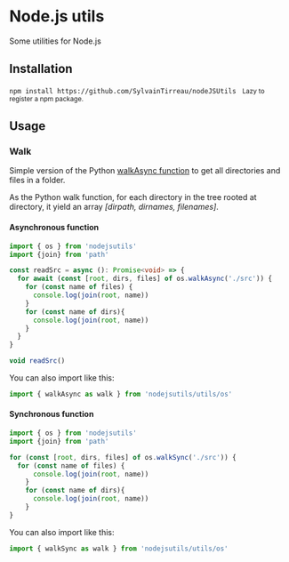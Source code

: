 # Node.js utils

Some utilities for Node.js

## Installation

`npm install https://github.com/SylvainTirreau/nodeJSUtils `
<small>Lazy to register a npm package.</small>


## Usage

### Walk
Simple version of the Python [walkAsync function](https://docs.python.org/3/library/os.html) to get all directories and files in a folder.

As the Python walk function, for each directory in the tree rooted at directory, it yield an array *[dirpath, dirnames, filenames]*.

#### Asynchronous function

```typescript
import { os } from 'nodejsutils'
import {join} from 'path'

const readSrc = async (): Promise<void> => {
  for await (const [root, dirs, files] of os.walkAsync('./src')) {
    for (const name of files) {
      console.log(join(root, name))
    }
    for (const name of dirs){
      console.log(join(root, name))
    }
  }
}

void readSrc()
```

You can also import like this:

```typescript
import { walkAsync as walk } from 'nodejsutils/utils/os'
```

#### Synchronous function

```typescript
import { os } from 'nodejsutils'
import {join} from 'path'

for (const [root, dirs, files] of os.walkSync('./src')) {
  for (const name of files) {
      console.log(join(root, name))
    }
    for (const name of dirs){
      console.log(join(root, name))
    }
}
```

You can also import like this:

```typescript
import { walkSync as walk } from 'nodejsutils/utils/os'
```

